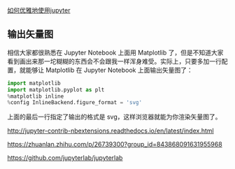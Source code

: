 
[如何优雅地使用jupyter](https://www.zhihu.com/question/59392251)

## 输出矢量图

相信大家都很熟悉在 Jupyter Notebook 上面用 Matplotlib 了，但是不知道大家看到画出来那一坨糊糊的东西会不会跟我一样浑身难受。实际上，只要多加一行配置，就能够让 Matplotlib 在 Jupyter Notebook 上面输出矢量图了：

```python
import matplotlib
import matplotlib.pyplot as plt
%matplotlib inline
%config InlineBackend.figure_format = 'svg'
```

上面的最后一行指定了输出的格式是 svg，这样浏览器就能为你渲染矢量图了。

http://jupyter-contrib-nbextensions.readthedocs.io/en/latest/index.html

https://zhuanlan.zhihu.com/p/26739300?group_id=843868091631955968

https://github.com/jupyterlab/jupyterlab